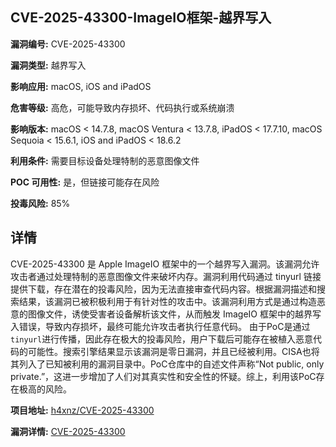 ## CVE-2025-43300-ImageIO框架-越界写入

**漏洞编号:** CVE-2025-43300

**漏洞类型:** 越界写入

**影响应用:** macOS, iOS and iPadOS

**危害等级:** 高危，可能导致内存损坏、代码执行或系统崩溃

**影响版本:** macOS < 14.7.8, macOS Ventura < 13.7.8, iPadOS < 17.7.10, macOS Sequoia < 15.6.1, iOS and iPadOS < 18.6.2

**利用条件:** 需要目标设备处理特制的恶意图像文件

**POC 可用性:** 是，但链接可能存在风险

**投毒风险:** 85%

## 详情

CVE-2025-43300 是 Apple ImageIO 框架中的一个越界写入漏洞。该漏洞允许攻击者通过处理特制的恶意图像文件来破坏内存。漏洞利用代码通过 tinyurl 链接提供下载，存在潜在的投毒风险，因为无法直接审查代码内容。根据漏洞描述和搜索结果，该漏洞已被积极利用于有针对性的攻击中。该漏洞利用方式是通过构造恶意的图像文件，诱使受害者设备解析该文件，从而触发 ImageIO 框架中的越界写入错误，导致内存损坏，最终可能允许攻击者执行任意代码。 由于PoC是通过`tinyurl`进行传播，因此存在极大的投毒风险，用户下载后可能存在被植入恶意代码的可能性。搜索引擎结果显示该漏洞是零日漏洞，并且已经被利用。CISA也将其列入了已知被利用的漏洞目录中。PoC仓库中的自述文件声称“Not public, only private.”，这进一步增加了人们对其真实性和安全性的怀疑。综上，利用该PoC存在极高的风险。

**项目地址:** [h4xnz/CVE-2025-43300](https://github.com/h4xnz/CVE-2025-43300)

**漏洞详情:** [CVE-2025-43300](https://nvd.nist.gov/vuln/detail/CVE-2025-43300)
